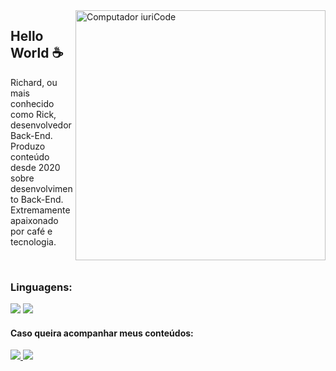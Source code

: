 

<img src="https://raw.githubusercontent.com/MicaelliMedeiros/micaellimedeiros/master/image/computer-illustration.png" min-width="400px" max-width="400px" width="400px" align="right" alt="Computador iuriCode">

<h2>Hello World ☕</h2>

<p>Richard, ou mais conhecido como Rick, desenvolvedor Back-End. Produzo conteúdo desde 2020 sobre desenvolvimento Back-End. Extremamente apaixonado por café e tecnologia.</p>

</br>

<h3>Linguagens: </h3> 
<div align="left">
    <img src="https://img.shields.io/badge/C%23-239120?style=for-the-badge&logo=c-sharp&logoColor=white"/>
    <img src="https://img.shields.io/badge/.NET-5C2D91?style=for-the-badge&logo=.net&logoColor=white"/>
   

<h4>Caso queira acompanhar meus conteúdos:</h4> 

<div align="left">
  <a href="https://www.instagram.com/clownhookz/" alt="Instagram">
    <img src="https://img.shields.io/badge/-Instagram-ff3a5e?style=for-the-badge&logo=Instagram&logoColor=FFF"/>
  </a>
  
  <a href="https://www.linkedin.com/in/richard-martins-241634262/" alt="Linkedin">
    <img src="https://img.shields.io/badge/LinkedIn-0077B5?style=for-the-badge&logo=linkedin&logoColor=white"/>
  </a>
  
</div>
